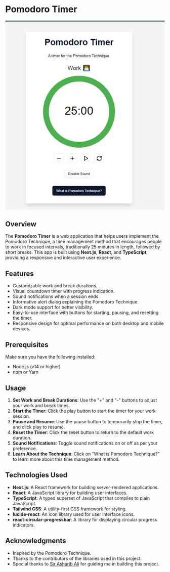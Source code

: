 # Pomodoro Timer

![Pomodoro Timer](./Screenshot/image.png)

## Overview

The **Pomodoro Timer** is a web application that helps users implement the Pomodoro Technique, a time management method that encourages people to work in focused intervals, traditionally 25 minutes in length, followed by short breaks. This app is built using **Next.js**, **React**, and **TypeScript**, providing a responsive and interactive user experience.

## Features

- Customizable work and break durations.
- Visual countdown timer with progress indication.
- Sound notifications when a session ends.
- Informative alert dialog explaining the Pomodoro Technique.
- Dark mode support for better visibility.
- Easy-to-use interface with buttons for starting, pausing, and resetting the timer.
- Responsive design for optimal performance on both desktop and mobile devices.

## Prerequisites

Make sure you have the following installed:

- Node.js (v14 or higher)
- npm or Yarn

## Usage

1. **Set Work and Break Durations**: Use the "+" and "-" buttons to adjust your work and break times.
2. **Start the Timer**: Click the play button to start the timer for your work session.
3. **Pause and Resume**: Use the pause button to temporarily stop the timer, and click play to resume.
4. **Reset the Timer**: Click the reset button to return to the default work duration.
5. **Sound Notifications**: Toggle sound notifications on or off as per your preference.
6. **Learn About the Technique**: Click on "What is Pomodoro Technique?" to learn more about this time management method.

## Technologies Used

- **Next.js**: A React framework for building server-rendered applications.
- **React**: A JavaScript library for building user interfaces.
- **TypeScript**: A typed superset of JavaScript that compiles to plain JavaScript.
- **Tailwind CSS**: A utility-first CSS framework for styling.
- **lucide-react**: An icon library used for user interface icons.
- **react-circular-progressbar**: A library for displaying circular progress indicators.

## Acknowledgments

- Inspired by the Pomodoro Technique.
- Thanks to the contributors of the libraries used in this project.
- Special thanks to [Sir Asharib Ali](https://github.com/AsharibAli) for guiding me in building this project.
